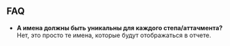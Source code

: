## FAQ

* **А имена должны быть уникальны для каждого степа/аттачмента?**
Нет, это просто те имена, которые будут отображаться в отчете.
